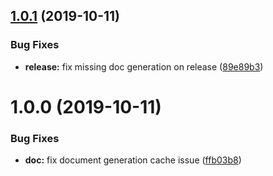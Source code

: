 ## [1.0.1](https://github.com/jessling/duration/compare/v1.0.0...v1.0.1) (2019-10-11)


### Bug Fixes

* **release:** fix missing doc generation on release ([89e89b3](https://github.com/jessling/duration/commit/89e89b3aadc15a98d0e71be598d4fd8469c6ef57))

# 1.0.0 (2019-10-11)


### Bug Fixes

* **doc:** fix document generation cache issue ([ffb03b8](https://github.com/jessling/duration/commit/ffb03b85164a3fce40686c5d798a44e03df254ef))
